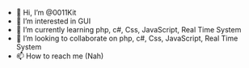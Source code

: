 - 👋 Hi, I’m @0011Kit
- 👀 I’m interested in GUI 
- 🌱 I’m currently learning php, c#, Css, JavaScript, Real Time System
- 💞️ I’m looking to collaborate on php, c#, Css, JavaScript, Real Time System
- 📫 How to reach me (Nah)

<!---
0011Kit/0011Kit is a ✨ special ✨ repository because its `README.md` (this file) appears on your GitHub profile.
You can click the Preview link to take a look at your changes.
--->

